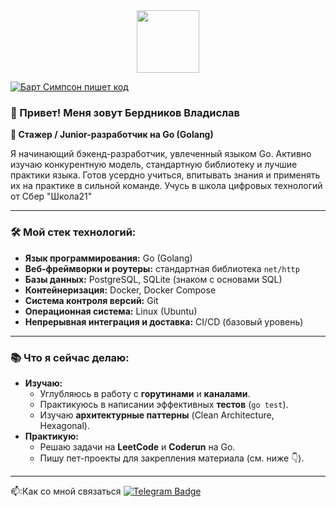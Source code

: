 
<div id="header" align="center">
  <img src="https://media1.giphy.com/media/v1.Y2lkPTc5MGI3NjExcHFtajVoYWNxb2RqZGRiZWJndHVpdXlibmI4eGtrOWgwZnN5NzZvcSZlcD12MV9pbnRlcm5hbF9naWZfYnlfaWQmY3Q9Zw/GJb22mIqoT01hGjG2C/giphy.gif" width="100"/>
</div>


[![Барт Симпсон пишет код](https://static.insales-cdn.com/files/1/4963/35631971/original/1680010407_pushinka-top-p-dvizhushchiesya-avatarki-v-telegram-instag-43_a51795241337a6d25eccebd3.png)](https://github.com/my-golang-project)



### 👋 Привет! Меня зовут Бердников Владислав

**🚀 Стажер / Junior-разработчик на Go (Golang)** 

Я начинающий бэкенд-разработчик, увлеченный языком Go. Активно изучаю конкурентную модель, стандартную библиотеку и лучшие практики языка. Готов усердно учиться, впитывать знания и применять их на практике в сильной команде.
Учусь в школа цифровых технологий от Сбер "Школа21"

---

### 🛠 Мой стек технологий:

*   **Язык программирования:** Go (Golang)
*   **Веб-фреймворки и роутеры:** стандартная библиотека `net/http`
*   **Базы данных:** PostgreSQL, SQLite (знаком с основами SQL)
*   **Контейнеризация:** Docker, Docker Compose
*   **Система контроля версий:** Git
*   **Операционная система:** Linux (Ubuntu)
*   **Непрерывная интеграция и доставка:** CI/CD (базовый уровень)
---

### 📚 Что я сейчас делаю:

*   **Изучаю:** 
    *   Углубляюсь в работу с **горутинами** и **каналами**.
    *   Практикуюсь в написании эффективных **тестов** (`go test`).
    *   Изучаю **архитектурные паттерны** (Clean Architecture, Hexagonal).
*   **Практикую:** 
    *   Решаю задачи на **LeetCode** и **Coderun** на Go.
    *   Пишу пет-проекты для закрепления материала (см. ниже 👇).

---
:mailbox::Как со мной связаться [![Telegram Badge](https://img.shields.io/badge/Telegram-blue?style=for-the-badge&logo=Telegram&logoColor=white)](https://t.me/vberdnikoff)
